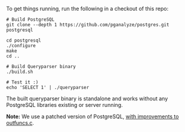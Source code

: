 To get things running, run the following in a checkout of this repo:

```
# Build PostgreSQL
git clone --depth 1 https://github.com/pganalyze/postgres.git postgresql

cd postgresql
./configure
make
cd ..

# Build Queryparser binary
./build.sh

# Test it :)
echo 'SELECT 1' | ./queryparser
```

The built queryparser binary is standalone and works without any PostgreSQL libraries existing or server running.

**Note:** We use a patched version of PostgreSQL, [with improvements to outfuncs.c](https://github.com/pganalyze/postgres/compare/REL9_3_STABLE...more-outfuncs).
